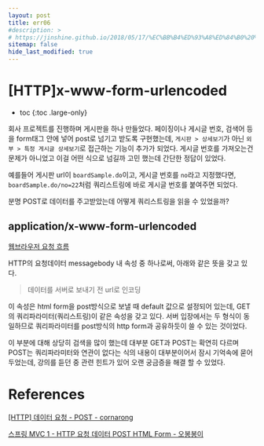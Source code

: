 ```yaml
---
layout: post
title: err06
#description: >
# https://jinshine.github.io/2018/05/17/%EC%BB%B4%ED%93%A8%ED%84%B0%20%EA%B8%B0%EC%B4%88/%EB%A9%94%EB%AA%A8%EB%A6%AC%EA%B5%AC%EC%A1%B0/
sitemap: false
hide_last_modified: true
---
```

# [HTTP]x-www-form-urlencoded

* toc
{:toc .large-only}

회사 프로젝트를 진행하며 게시판을 하나 만들었다. 페이징이나 게시글 번호, 검색어 등을 form태그 안에 넣어 post로 넘기고 받도록 구현했는데, `게시판 > 상세보기`가 아닌 `외부 > 특정 게시글 상세보기`로 접근하는 기능이 추가가 되었다.
게시글 번호를 가져오는건 문제가 아니었고 이걸 어떤 식으로 넘길까 고민 했는데 간단한 정답이 있었다.

예를들어 게시판 url이 `boardSample.do`이고, 게시글 번호를 `no`라고 지정했다면, `boardSample.do/no=22`처럼 쿼리스트링에 바로 게시글 번호를 붙여주면 되었다.

분명 POST로 데이터를 주고받았는데 어떻게 쿼리스트링을 읽을 수 있었을까?

## application/x-www-form-urlencoded

[웹브라우저 요청 흐름](https://seouljoy.github.io/sub3http/2023-11-13-http02/#%EC%9B%B9-%EB%B8%8C%EB%9D%BC%EC%9A%B0%EC%A0%80-%EC%9A%94%EC%B2%AD-%ED%9D%90%EB%A6%84)

HTTP의 요청데이터 messagebody 내 속성 중 하나로써, 아래와 같은 뜻을 갖고 있다.

> 데이터를 서버로 보내기 전 url로 인코딩

이 속성은 html form을 post방식으로 보낼 때 default 값으로 설정되어 있는데, GET의 쿼리파라미터(쿼리스트링)이 같은 속성을 갖고 있다.
서버 입장에서는 두 형식이 동일하므로 쿼리파라미터를 post방식의 http form과 공유하듯이 쓸 수 있는 것이었다.

이 부분에 대해 상당히 검색을 많이 했는데 대부분 GET과 POST는 확연히 다르며 POST는 쿼리파라미터와 연관이 없다는 식의 내용이 대부분이어서 잠시 기억속에 묻어 두었는데, 강의를 듣던 중 관련 힌트가 있어 오랜 궁금증을 해결 할 수 있었다.

# References

[[HTTP] 데이터 요청 - POST - cornarong](https://cornarong.tistory.com/30)

[스프링 MVC 1 - HTTP 요청 데이터 POST HTML Form - 오봉봉이](https://5bong2-develop.tistory.com/285)